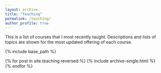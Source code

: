 ```yaml
---
layout: archive
title: "Teaching"
permalink: /teaching/
author_profile: true
---
```


This is a list of courses that I most recently taught. Descriptions and lists of topics are shown for the most updated offering of each course.

{% include base_path %}

{% for post in site.teaching reversed %}
  {% include archive-single.html %}
{% endfor %}
